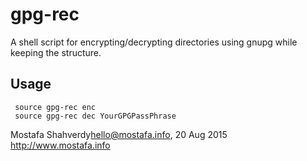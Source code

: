 # gpg-rec
A shell script for encrypting/decrypting directories using gnupg while keeping the structure. 

Usage
-----

     source gpg-rec enc
     source gpg-rec dec YourGPGPassPhrase



Mostafa Shahverdy<hello@mostafa.info>, 20 Aug 2015
http://www.mostafa.info
